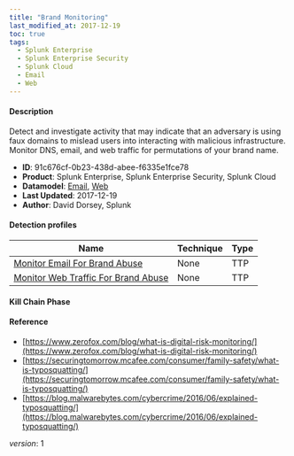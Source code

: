 ```yaml
---
title: "Brand Monitoring"
last_modified_at: 2017-12-19
toc: true
tags:
  - Splunk Enterprise
  - Splunk Enterprise Security
  - Splunk Cloud
  - Email
  - Web
---
```


#### Description

Detect and investigate activity that may indicate that an adversary is using faux domains to mislead users into interacting with malicious infrastructure. Monitor DNS, email, and web traffic for permutations of your brand name.

- **ID**: 91c676cf-0b23-438d-abee-f6335e1fce78
- **Product**: Splunk Enterprise, Splunk Enterprise Security, Splunk Cloud
- **Datamodel**: [Email](https://docs.splunk.com/Documentation/CIM/latest/User/Email), [Web](https://docs.splunk.com/Documentation/CIM/latest/User/Web)
- **Last Updated**: 2017-12-19
- **Author**: David Dorsey, Splunk

#### Detection profiles

| Name        | Technique   | Type         |
| ----------- | ----------- |--------------|
| [Monitor Email For Brand Abuse](/application/monitor_email_for_brand_abuse/) | None | TTP |
| [Monitor Web Traffic For Brand Abuse](/web/monitor_web_traffic_for_brand_abuse/) | None | TTP |

#### Kill Chain Phase



#### Reference

* [https://www.zerofox.com/blog/what-is-digital-risk-monitoring/](https://www.zerofox.com/blog/what-is-digital-risk-monitoring/)
* [https://securingtomorrow.mcafee.com/consumer/family-safety/what-is-typosquatting/](https://securingtomorrow.mcafee.com/consumer/family-safety/what-is-typosquatting/)
* [https://blog.malwarebytes.com/cybercrime/2016/06/explained-typosquatting/](https://blog.malwarebytes.com/cybercrime/2016/06/explained-typosquatting/)



_version_: 1